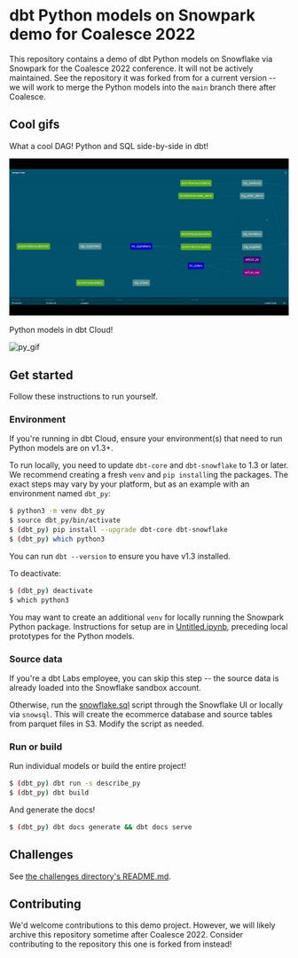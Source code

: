 # dbt Python models on Snowpark demo for Coalesce 2022

This repository contains a demo of dbt Python models on Snowflake via Snowpark for the Coalesce 2022 conference. It will not be actively maintained. See the repository it was forked from for a current version -- we will work to merge the Python models into the `main` branch there after Coalesce.

## Cool gifs

What a cool DAG! Python and SQL side-by-side in dbt!

![DAG](etc/dag.gif)

Python models in dbt Cloud!

![py_gif](etc/py_gif.gif)

## Get started

Follow these instructions to run yourself.

### Environment

If you're running in dbt Cloud, ensure your environment(s) that need to run Python models are on v1.3+.

To run locally, you need to update `dbt-core` and `dbt-snowflake` to 1.3 or later. We recommend creating a fresh `venv` and `pip install`ing the packages. The exact steps may vary by your platform, but as an example with an environment named `dbt_py`:

```bash
$ python3 -m venv dbt_py
$ source dbt_py/bin/activate
$ (dbt_py) pip install --upgrade dbt-core dbt-snowflake
$ (dbt_py) which python3
```

You can run `dbt --version` to ensure you have v1.3 installed.

To deactivate:

```bash
$ (dbt_py) deactivate
$ which python3
```

You may want to create an additional `venv` for locally running the Snowpark Python package. Instructions for setup are in [Untitled.ipynb](models/challenges/Untitled.ipynb), preceding local prototypes for the Python models.

### Source data

If you're a dbt Labs employee, you can skip this step -- the source data is already loaded into the Snowflake sandbox account.

Otherwise, run the [snowflake.sql](scripts/snowflake.sql) script through the Snowflake UI or locally via `snowsql`. This will create the ecommerce database and source tables from parquet files in S3. Modify the script as needed.

### Run or build

Run individual models or build the entire project!

```bash
$ (dbt_py) dbt run -s describe_py
$ (dbt_py) dbt build
```

And generate the docs!

```bash
$ (dbt_py) dbt docs generate && dbt docs serve
```

## Challenges

See [the challenges directory's README.md](models/challenges/README.md).

## Contributing

We'd welcome contributions to this demo project. However, we will likely archive this repository sometime after Coalesce 2022. Consider contributing to the repository this one is forked from instead!
